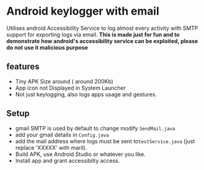 # Android keylogger  with email
Utilises android Accessibility Service to log almost every activity with SMTP support for exporting logs via email. 
__This is made just for fun and to demonstrate how android's accessibility service can be exploited, please do not use it malicious purpose__
## features
- Tiny APK Size around ( around 200Kb)
- App icon not Displayed in System Launcher
- Not just keylogging, also logs apps usage and gestures.
## Setup
- gmail SMTP is used by default to change modify `SendMail.java`
- add your gmail details in `Config.java`
- add the mail address where logs must be sent to`testService.java` (just replace 'XXXXX' with maril).
- Build APK, use Android Studio or whatever you like.
- Install app and grant accessibilty access.
